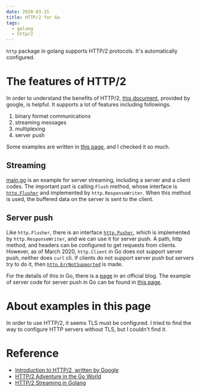 ```yaml
---
date: 2020-03-15
title: HTTP/2 for Go
tags:
  - golang
  - http/2
---
```


`http` package in golang supports HTTP/2 protocols.
It's automatically configured.


# The features of HTTP/2
In order to understand the benefits of HTTP/2, [this document](https://developers.google.com/web/fundamentals/performance/http2), provided by google, is helpful.
It supports a lot of features including followings.
1. binary format communications
1. streaming messages
1. multiplexing
1. server push

Some examples are written in [this page](https://posener.github.io/http2/), and I checked it so much.

## Streaming
[main.go](../../examples/golang/http2/cmd/server_stream/main.go) is an example for server streaming, including a server and a client codes.
The important part is calling `Flush` method, whose interface is [`http.Flusher`](https://golang.org/pkg/net/http/#Flusher) and implemented by `http.ResponseWriter`.
When this method is used, the buffered data on the server is sent to the client.


## Server push
Like `http.Flusher`, there is an interface [`http.Pusher`](https://golang.org/pkg/net/http/#Pusher), which is implemented by `http.ResponseWriter`, and we can use it for server push.
A path, http method, and headers can be configured to get requests from clients.
However, as of March 2020, `http.Client` in Go does not support server push, neither does `curl` cli.
If clients do not support server push but servers try to do it, then [`http.ErrNotSupported`](https://golang.org/src/net/http/request.go?s=1006:1204) is made.

For the details of this in Go, there is a [page](https://blog.golang.org/h2push) in an official blog.
The example of server code for server push in Go can be found in [this page](https://github.com/golang/blog/tree/master/content/h2push/server).


# About examples in this page
In order to use HTTP/2, it seems TLS must be configured.
I tried to find the way to configure HTTP servers without TLS, but I couldn't find it.


# Reference
- [Introduction to HTTP/2, written by Google](https://developers.google.com/web/fundamentals/performance/http2)
- [HTTP/2 Adventure in the Go World](https://posener.github.io/http2/)
- [HTTP/2 Streaming in Golang](https://www.codemio.com/2018/03/http2-streaming-golang.html)
